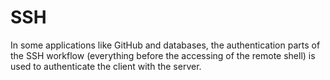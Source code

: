 # SSH

In some applications like GitHub and databases, the authentication parts of the SSH workflow (everything before the accessing of the remote shell) is used to authenticate the client with the server.
